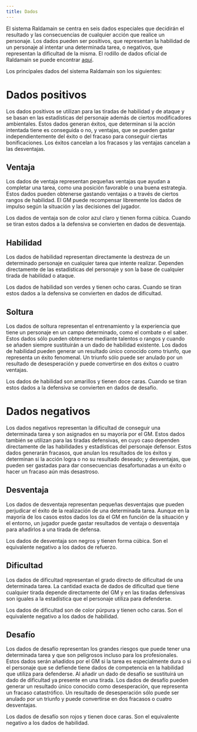 ```yaml
---
title: Dados
---
```


El sistema Raldamain se centra en seis dados especiales que decidirán el resultado y las consecuencias de cualquier acción que realice un personaje. Los dados pueden ser positivos, que representan la habilidad de un personaje al intentar una determinada tarea, o negativos, que representan la dificultad de la misma. El rodillo de dados oficial de Raldamain se puede encontrar [aquí](https://raldamain.com/dice/eote.html).

Los principales dados del sistema Raldamain son los siguientes:

# Dados positivos

Los dados positivos se utilizan para las tiradas de habilidad y de ataque y se basan en las estadísticas del personaje además de  ciertos modificadores ambientales. Estos dados generan éxitos, que determinan si la acción intentada tiene es conseguida o no, y ventajas, que se pueden gastar independientemente del éxito o del fracaso para conseguir ciertas bonificaciones. Los éxitos cancelan a los fracasos y las ventajas cancelan a las desventajas.

## Ventaja

Los dados de ventaja representan pequeñas ventajas que ayudan a completar una tarea, como una posición favorable o una buena estrategia. Estos dados pueden obtenerse gastando ventajas o a través de ciertos rangos de habilidad. El GM puede recompensar libremente los dados de impulso según la situación y las decisiones del jugador. 

Los dados de ventaja son de color azul claro y tienen forma cúbica. Cuando se tiran estos dados a la defensiva se convierten en dados de desventaja.

## Habilidad

Los dados de habilidad representan directamente la destreza de un determinado personaje en cualquier tarea que intente realizar. Dependen directamente de las estadísticas del personaje y son la base de cualquier tirada de habilidad o ataque.

Los dados de habilidad son verdes y tienen ocho caras. Cuando se tiran estos dados a la defensiva se convierten en dados de dificultad.

## Soltura

Los dados de soltura representan el entrenamiento y la experiencia que tiene un personaje en un campo determinado, como el combate o el saber. Estos dados sólo pueden obtenerse mediante talentos o rangos y cuando se añaden siempre sustituirán a un dado de habilidad existente. Los dados de habilidad pueden generar un resultado único conocido como triunfo, que representa un éxito fenomenal. Un triunfo sólo puede ser anulado por un resultado de desesperación y puede convertirse en dos éxitos o cuatro ventajas.

Los dados de habilidad son amarillos y tienen doce caras. Cuando se tiran estos dados a la defensiva se convierten en dados de desafío.

# Dados negativos

Los dados negativos representan la dificultad de conseguir una determinada tarea y son asignados en su mayoría por el GM. Estos dados también se utilizan para las tiradas defensivas, en cuyo caso dependen directamente de las habilidades y estadísticas del personaje defensor. Estos dados generarán fracasos, que anulan los resultados de los éxitos y determinan si la acción logra o no su resultado deseado; y desventajas, que pueden ser gastadas para dar consecuencias desafortunadas a un éxito o hacer un fracaso aún más desastroso.

## Desventaja

Los dados de desventaja representan pequeñas desventajas que pueden perjudicar el éxito de la realización de una determinada tarea. Aunque en la mayoría de los casos estos dados los da el GM en función de la situación y el entorno, un jugador puede gastar resultados de ventaja o desventaja para añadirlos a una tirada de defensa.

Los dados de desventaja son negros y tienen forma cúbica. Son el equivalente negativo a los dados de refuerzo.

## Dificultad

Los dados de dificultad representan el grado directo de dificultad de una determinada tarea. La cantidad exacta de dados de dificultad que tiene cualquier tirada depende directamente del GM y en las tiradas defensivas son iguales a la estadística que el personaje utiliza para defenderse.

Los dados de dificultad son de color púrpura y tienen ocho caras. Son el equivalente negativo a los dados de habilidad.

## Desafío

Los dados de desafío representan los grandes riesgos que puede tener una determinada tarea y que son peligrosos incluso para los profesionales. Estos dados serán añadidos por el GM si la tarea es especialmente dura o si el personaje que se defiende tiene dados de competencia en la habilidad que utiliza para defenderse. Al añadir un dado de desafío se sustituirá un dado de dificultad ya presente en una tirada. Los dados de desafío pueden generar un resultado único conocido como desesperación, que representa un fracaso catastrófico. Un resultado de desesperación sólo puede ser anulado por un triunfo y puede convertirse en dos fracasos o cuatro desventajas.

Los dados de desafío son rojos y tienen doce caras. Son el equivalente negativo a los dados de habilidad.